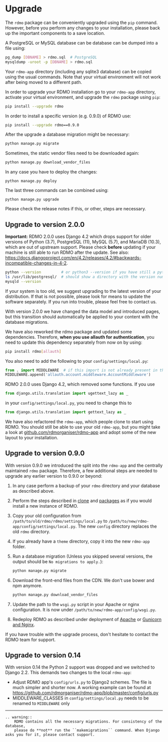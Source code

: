 # Upgrade

The `rdmo` package can be conveniently upgraded using the `pip` command. However, before you perform any changes to your installation, please back up the important components to a save location.

A PostgreSQL or MySQL database can be database can be dumped into a file using:

```bash
pg_dump [DBNAME] > rdmo.sql  # PostgreSQL
mysqldump -uroot -p [DBNAME] > rdmo.sql
```

Your `rdmo-app` directory (including any sqlite3 database) can be copied using the usual commands. Note that your virtual environment will not work after being moved to a different path.

In order to upgrade your RDMO installation go to your `rdmo-app` directory, activate your virtual environment, and upgrade the `rdmo` package using `pip`:

```bash
pip install --upgrade rdmo
```

In order to install a specific version (e.g. 0.9.0) of RDMO use:

```bash
pip install --upgrade rdmo==0.9.0
```

After the upgrade a database migration might be necessary:

```bash
python manage.py migrate
```

Sometimes, the static vendor files need to be downloaded again:

```bash
python manage.py download_vendor_files
```

In any case you have to deploy the changes:

```
python manage.py deploy
```

The last three commands can be combined using:

```
python manage.py upgrade
```

Please check the release notes if this, or other, steps are necessary.

## Upgrade to version 2.0.0

**Important:** RDMO 2.0.0 uses Django 4.2 which drops support for older versions of Python (3.7), PostgreSQL (11), MySQL (5.7), and MariaDB (10.3), which are out of upstream support. Please check **before** updating if your machine is still able to run RDMO after the update. See also: https://docs.djangoproject.com/en/4.2/releases/4.2/#backwards-incompatible-changes-in-4-2.

```bash
python --version         # or python3 --version if you have still a python2 version
ls /usr/lib/postgresql/  # should show a directory with the version number
mysqld --version
``` 

If your system is too old, we suggest upgrading to the latest version of your distribution. If that is not possible, please look for means to update the software separately. If you run into trouble, please feel free to contact us.

With version 2.0.0 we have changed the data model and introduced pages, but this transition should automatically be applied to your content with the database migrations.

We have also reworked the rdmo package and updated some dependencies. Therefore, **when you use allauth for authentication**, you need to update this dependency separately from now on by using:

```bash
pip install rdmo[allauth]
```

You also need to add the following to your `config/settings/local.py`:

```python
from . import MIDDLEWARE  # if this import is not already present in the file
MIDDLEWARE.append('allauth.account.middleware.AccountMiddleware')
```

RDMO 2.0.0 uses Django 4.2, which removed some functions. If you use

```python
from django.utils.translation import ugettext_lazy as _
```

in your `config/settings/local.py`, you need to change this to

```python
from django.utils.translation import gettext_lazy as _
```

We have also refactored the `rdmo-app`, which people clone to start using RDMO. You should still be able to use your old `rdmo-app`, but you might take a look at [github.com/rdmorganiser/rdmo-app](https://github.com/rdmorganiser/rdmo-app) and adopt some of the new layout to your installation.

## Upgrade to version 0.9.0

With version 0.9.0 we introduced the split into the `rdmo-app` and the centrally maintained `rdmo` package. Therefore, a few additional steps are needed to upgrade any earlier version to 0.9.0 or beyond:

1.  In any case perform a backup of your `rdmo` directory and your database as described above.

1.  Perform the steps described in [clone](../installation/clone) and [packages](../installation/packages) as if you would install a new instance of RDMO.

1.  Copy your old configuration from `/path/to/old/rdmo/rdmo/settings/local.py` to `/path/to/new/rdmo-app/config/settings/local.py`. The new `config` directory replaces the old `rdmo` directory.

1.  If you already have a `theme` directory, copy it into the new `rdmo-app` folder.

1.  Run a database migration (Unless you skipped several versions, the output should be `No migrations to apply.`):

    ```bash
    python manage.py migrate
    ```

1.  Download the front-end files from the CDN. We don't use bower and npm anymore.

    ```bash
    python manage.py download_vendor_files
    ```

1.  Update the path to the `wsgi.py` script in your Apache or nginx configuration. It is now under `/path/to/new/rdmo-app/config/wsgi.py`.

1.  Redeploy RDMO as described under deployment of [Apache](../deployment/apache) or [Gunicorn and Nginx](../deployment/gunicorn).

If you have trouble with the upgrade process, don't hesitate to contact the RDMO team for support.

## Upgrade to version 0.14

With version 0.14 the Python 2 support was dropped and we switched to Django 2.2. This demands two changes to the local `rdmo-app`:

* Adjust RDMO app's `config/urls.py` to Django2 schemes. The file is much simpler and shorter now. A working example can be found at https://github.com/rdmorganiser/rdmo-app/blob/master/config/urls.py
* MIDDLEWARE_CLASSES in `config/settings/local.py` needs to be renamed to `MIDDLEWARE` only

---
```eval_rst
.. warning::
    RDMO contains all the necessary migrations. For consistency of the database,
    please do **not** run the ``makemigrations`` command. When Django asks you for it, please contact support.
```